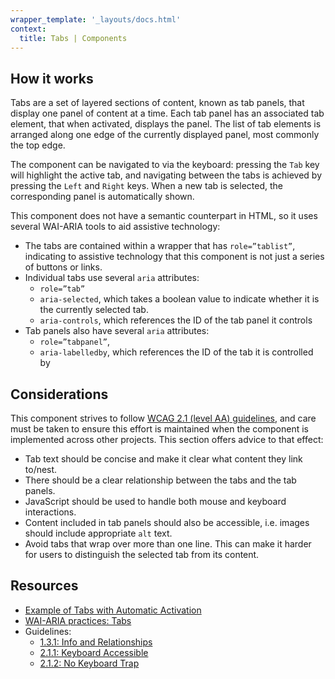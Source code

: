 ```yaml
---
wrapper_template: '_layouts/docs.html'
context:
  title: Tabs | Components
---
```


## How it works

Tabs are a set of layered sections of content, known as tab panels, that display one panel of content at a time. Each tab panel has an associated tab element, that when activated, displays the panel. The list of tab elements is arranged along one edge of the currently displayed panel, most commonly the top edge.

The component can be navigated to via the keyboard: pressing the `Tab` key will highlight the active tab, and navigating between the tabs is achieved by pressing the `Left` and `Right` keys. When a new tab is selected, the corresponding panel is automatically shown.

This component does not have a semantic counterpart in HTML, so it uses several WAI-ARIA tools to aid assistive technology:

- The tabs are contained within a wrapper that has `role=”tablist”`, indicating to assistive technology that this component is not just a series of buttons or links.
- Individual tabs use several `aria` attributes:
  - `role=”tab”`
  - `aria-selected`, which takes a boolean value to indicate whether it is the currently selected tab.
  - `aria-controls`, which references the ID of the tab panel it controls
- Tab panels also have several `aria` attributes:
  - `role=”tabpanel”`,
  - `aria-labelledby`, which references the ID of the tab it is controlled by

## Considerations

This component strives to follow [WCAG 2.1 (level AA) guidelines](https://www.w3.org/TR/WCAG21/), and care must be taken to ensure this effort is maintained when the component is implemented across other projects. This section offers advice to that effect:

- Tab text should be concise and make it clear what content they link to/nest.
- There should be a clear relationship between the tabs and the tab panels.
- JavaScript should be used to handle both mouse and keyboard interactions.
- Content included in tab panels should also be accessible, i.e. images should include appropriate `alt` text.
- Avoid tabs that wrap over more than one line. This can make it harder for users to distinguish the selected tab from its content.

## Resources

- [Example of Tabs with Automatic Activation](https://www.w3.org/TR/wai-aria-practices-1.1/examples/tabs/tabs-1/tabs.html)
- [WAI-ARIA practices: Tabs](https://www.w3.org/TR/wai-aria-practices-1.1/#tabpanel)
- Guidelines:
  - [1.3.1: Info and Relationships](https://www.w3.org/TR/WCAG21/#info-and-relationships)
  - [2.1.1: Keyboard Accessible](https://www.w3.org/TR/WCAG21/#keyboard)
  - [2.1.2: No Keyboard Trap](https://www.w3.org/TR/WCAG21/#no-keyboard-trap)
